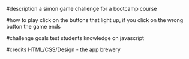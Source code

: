 #description
a simon game challenge for a bootcamp course

#how to play
click on the buttons that light up, if you click on the wrong button the game ends


#challenge goals
test students knowledge on javascript

#credits
HTML/CSS/Design - the app brewery
